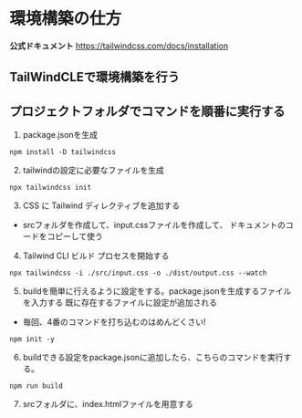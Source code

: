 # 環境構築の仕方

**公式ドキュメント**
https://tailwindcss.com/docs/installation

## TailWindCLEで環境構築を行う

## プロジェクトフォルダでコマンドを順番に実行する

1. package.jsonを生成
```
npm install -D tailwindcss
```

2. tailwindの設定に必要なファイルを生成
```
npx tailwindcss init
```
3. CSS に Tailwind ディレクティブを追加する
- srcフォルダを作成して、input.cssファイルを作成して、
  ドキュメントのコードをコピーして使う

4. Tailwind CLI ビルド プロセスを開始する
```
npx tailwindcss -i ./src/input.css -o ./dist/output.css --watch
```
5. buildを簡単に行えるように設定をする。package.jsonを生成するファイルを入力する
   既に存在するファイルに設定が追加される
- 毎回、4番のコマンドを打ち込むのはめんどくさい!
```
npm init -y
```
6. buildできる設定をpackage.jsonに追加したら、こちらのコマンドを実行する。
```
npm run build
```
7. srcフォルダに、index.htmlファイルを用意する
